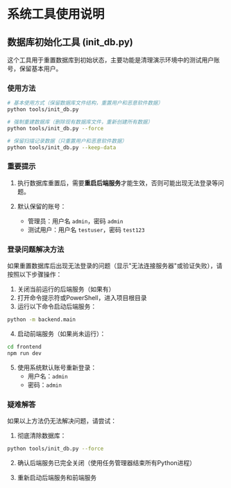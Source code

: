 # 系统工具使用说明

## 数据库初始化工具 (init_db.py)

这个工具用于重置数据库到初始状态，主要功能是清理演示环境中的测试用户账号，保留基本用户。

### 使用方法

```bash
# 基本使用方式（保留数据库文件结构，重置用户和恶意软件数据）
python tools/init_db.py

# 强制重建数据库（删除现有数据库文件，重新创建所有数据）
python tools/init_db.py --force

# 保留扫描记录数据（只重置用户和恶意软件数据）
python tools/init_db.py --keep-data
```

### 重要提示

1. 执行数据库重置后，需要**重启后端服务**才能生效，否则可能出现无法登录等问题。

2. 默认保留的账号：
   - 管理员：用户名 `admin`，密码 `admin`
   - 测试用户：用户名 `testuser`，密码 `test123`

### 登录问题解决方法

如果重置数据库后出现无法登录的问题（显示"无法连接服务器"或验证失败），请按照以下步骤操作：

1. 关闭当前运行的后端服务（如果有）
2. 打开命令提示符或PowerShell，进入项目根目录
3. 运行以下命令启动后端服务：

```bash
python -m backend.main
```

4. 启动前端服务（如果尚未运行）：

```bash
cd frontend
npm run dev
```

5. 使用系统默认账号重新登录：
   - 用户名：`admin`
   - 密码：`admin`

### 疑难解答

如果以上方法仍无法解决问题，请尝试：

1. 彻底清除数据库：
```bash
python tools/init_db.py --force
```

2. 确认后端服务已完全关闭（使用任务管理器结束所有Python进程）

3. 重新启动后端服务和前端服务 